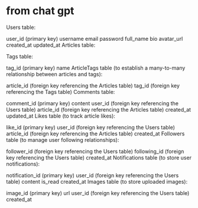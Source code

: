 # from chat gpt 

Users table:

user_id (primary key)
username
email
password
full_name
bio
avatar_url
created_at
updated_at
Articles table:


Tags table:

tag_id (primary key)
name
ArticleTags table (to establish a many-to-many relationship between articles and tags):

article_id (foreign key referencing the Articles table)
tag_id (foreign key referencing the Tags table)
Comments table:

comment_id (primary key)
content
user_id (foreign key referencing the Users table)
article_id (foreign key referencing the Articles table)
created_at
updated_at
Likes table (to track article likes):

like_id (primary key)
user_id (foreign key referencing the Users table)
article_id (foreign key referencing the Articles table)
created_at
Followers table (to manage user following relationships):

follower_id (foreign key referencing the Users table)
following_id (foreign key referencing the Users table)
created_at
Notifications table (to store user notifications):

notification_id (primary key)
user_id (foreign key referencing the Users table)
content
is_read
created_at
Images table (to store uploaded images):

image_id (primary key)
url
user_id (foreign key referencing the Users table)
created_at